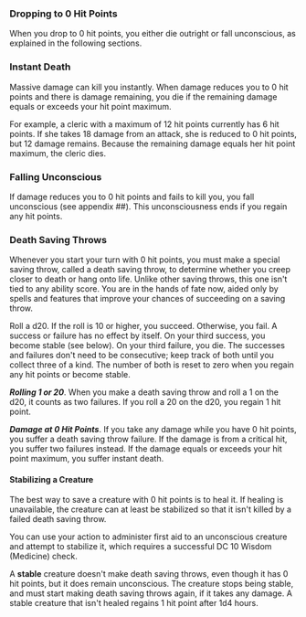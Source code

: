 ### Dropping to 0 Hit Points

When you drop to 0 hit points, you either die outright or fall unconscious, as explained in the following sections.

### [](https://github.com/OldManUmby/DND.SRD.Wiki/blob/master/Gameplay/Combat.md#instant-death)Instant Death

Massive damage can kill you instantly. When damage reduces you to 0 hit points and there is damage remaining, you die if the remaining damage equals or exceeds your hit point maximum.

For example, a cleric with a maximum of 12 hit points currently has 6 hit points. If she takes 18 damage from an attack, she is reduced to 0 hit points, but 12 damage remains. Because the remaining damage equals her hit point maximum, the cleric dies.

### [](https://github.com/OldManUmby/DND.SRD.Wiki/blob/master/Gameplay/Combat.md#falling-unconscious)Falling Unconscious

If damage reduces you to 0 hit points and fails to kill you, you fall unconscious (see appendix ##). This unconsciousness ends if you regain any hit points.

### [](https://github.com/OldManUmby/DND.SRD.Wiki/blob/master/Gameplay/Combat.md#death-saving-throws)Death Saving Throws

Whenever you start your turn with 0 hit points, you must make a special saving throw, called a death saving throw, to determine whether you creep closer to death or hang onto life. Unlike other saving throws, this one isn't tied to any ability score. You are in the hands of fate now, aided only by spells and features that improve your chances of succeeding on a saving throw.

Roll a d20. If the roll is 10 or higher, you succeed. Otherwise, you fail. A success or failure has no effect by itself. On your third success, you become stable (see below). On your third failure, you die. The successes and failures don't need to be consecutive; keep track of both until you collect three of a kind. The number of both is reset to zero when you regain any hit points or become stable.

_**Rolling 1 or 20**_. When you make a death saving throw and roll a 1 on the d20, it counts as two failures. If you roll a 20 on the d20, you regain 1 hit point.

_**Damage at 0 Hit Points**_. If you take any damage while you have 0 hit points, you suffer a death saving throw failure. If the damage is from a critical hit, you suffer two failures instead. If the damage equals or exceeds your hit point maximum, you suffer instant death.

#### [](https://github.com/OldManUmby/DND.SRD.Wiki/blob/master/Gameplay/Combat.md#stabilizing-a-creature)Stabilizing a Creature

The best way to save a creature with 0 hit points is to heal it. If healing is unavailable, the creature can at least be stabilized so that it isn't killed by a failed death saving throw.

You can use your action to administer first aid to an unconscious creature and attempt to stabilize it, which requires a successful DC 10 Wisdom (Medicine) check.

A **stable** creature doesn't make death saving throws, even though it has 0 hit points, but it does remain unconscious. The creature stops being stable, and must start making death saving throws again, if it takes any damage. A stable creature that isn't healed regains 1 hit point after 1d4 hours.